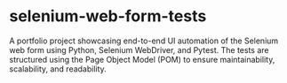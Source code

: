 # selenium-web-form-tests
A portfolio project showcasing end-to-end UI automation of the Selenium web form using Python, Selenium WebDriver, and Pytest. The tests are structured using the Page Object Model (POM) to ensure maintainability, scalability, and readability.
